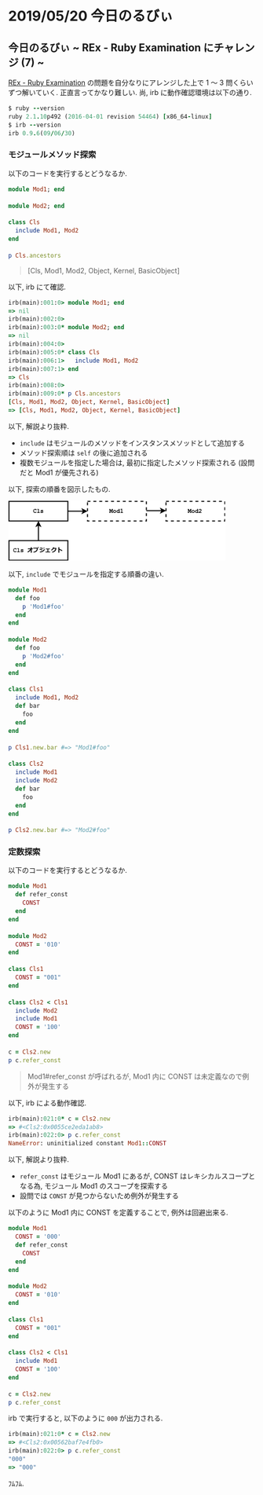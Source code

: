 # 2019/05/20 今日のるびぃ

## 今日のるびぃ ~ REx - Ruby Examination にチャレンジ (7) ~

[REx - Ruby Examination](https://rex.libertyfish.co.jp/) の問題を自分なりにアレンジした上で 1 〜 3 問くらいずつ解いていく. 正直言ってかなり難しい. 尚, irb に動作確認環境は以下の通り.

```ruby
$ ruby --version
ruby 2.1.10p492 (2016-04-01 revision 54464) [x86_64-linux]
$ irb --version
irb 0.9.6(09/06/30)
```

### モジュールメソッド探索

以下のコードを実行するとどうなるか.

```ruby
module Mod1; end

module Mod2; end

class Cls
  include Mod1, Mod2
end

p Cls.ancestors
```

> [Cls, Mod1, Mod2, Object, Kernel, BasicObject]

以下, irb にて確認.

```ruby
irb(main):001:0> module Mod1; end
=> nil
irb(main):002:0> 
irb(main):003:0* module Mod2; end
=> nil
irb(main):004:0> 
irb(main):005:0* class Cls
irb(main):006:1>   include Mod1, Mod2
irb(main):007:1> end
=> Cls
irb(main):008:0> 
irb(main):009:0* p Cls.ancestors
[Cls, Mod1, Mod2, Object, Kernel, BasicObject]
=> [Cls, Mod1, Mod2, Object, Kernel, BasicObject]
```

以下, 解説より抜粋.

* `include` はモジュールのメソッドをインスタンスメソッドとして追加する
* メソッド探索順は `self` の後に追加される
* 複数モジュールを指定した場合は, 最初に指定したメソッド探索される (設問だと Mod1 が優先される)

以下, 探索の順番を図示したもの.

![](./images/2018051801.png)

以下, `include` でモジュールを指定する順番の違い.

```ruby
module Mod1
  def foo
    p 'Mod1#foo'
  end
end

module Mod2
  def foo
    p 'Mod2#foo'
  end
end

class Cls1
  include Mod1, Mod2
  def bar
    foo
  end
end

p Cls1.new.bar #=> "Mod1#foo"

class Cls2
  include Mod1
  include Mod2
  def bar
    foo
  end
end

p Cls2.new.bar #=> "Mod2#foo"
```

### 定数探索

以下のコードを実行するとどうなるか.

```ruby
module Mod1
  def refer_const
    CONST
  end
end

module Mod2
  CONST = '010'
end

class Cls1
  CONST = "001"
end

class Cls2 < Cls1
  include Mod2
  include Mod1
  CONST = '100'
end

c = Cls2.new
p c.refer_const
```

> Mod1#refer_const が呼ばれるが, Mod1 内に CONST は未定義なので例外が発生する

以下, irb による動作確認.

```ruby
irb(main):021:0* c = Cls2.new
=> #<Cls2:0x0055ce2eda1ab8>
irb(main):022:0> p c.refer_const
NameError: uninitialized constant Mod1::CONST
```

以下, 解説より抜粋.

* `refer_const` はモジュール Mod1 にあるが, CONST はレキシカルスコープとなる為, モジュール Mod1 のスコープを探索する
* 設問では `CONST` が見つからないため例外が発生する

以下のように Mod1 内に CONST を定義することで, 例外は回避出来る.

```ruby
module Mod1
  CONST = '000'
  def refer_const
    CONST
  end
end

module Mod2
  CONST = '010'
end

class Cls1
  CONST = "001"
end

class Cls2 < Cls1
  include Mod1
  CONST = '100'
end

c = Cls2.new
p c.refer_const
```

irb で実行すると, 以下のように `000` が出力される.

```ruby
irb(main):021:0* c = Cls2.new
=> #<Cls2:0x00562baf7e4fb0>
irb(main):022:0> p c.refer_const
"000"
=> "000"
```

ﾌﾑﾌﾑ.
